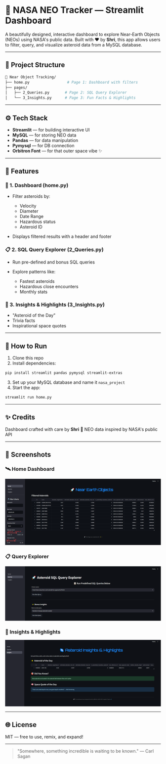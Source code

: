 # 🚀 NASA NEO Tracker — Streamlit Dashboard

A beautifully designed, interactive dashboard to explore Near-Earth Objects (NEOs) using NASA's public data. Built with ❤️ by **Shri**, this app allows users to filter, query, and visualize asteroid data from a MySQL database.

---

## 🌌 Project Structure

```bash
📁 Near Object Tracking/
├── home.py                 # Page 1: Dashboard with filters
├── pages/
│   ├── 2_Queries.py       # Page 2: SQL Query Explorer
│   └── 3_Insights.py      # Page 3: Fun Facts & Highlights
```

---

## ⚙️ Tech Stack

* **Streamlit** — for building interactive UI
* **MySQL** — for storing NEO data
* **Pandas** — for data manipulation
* **Pymysql** — for DB connection
* **Orbitron Font** — for that outer space vibe ✨

---

## 📄 Features

### 🔎 1. Dashboard (home.py)

* Filter asteroids by:

  * Velocity
  * Diameter
  * Date Range
  * Hazardous status
  * Asteroid ID
* Displays filtered results with a header and footer

### 📋 2. SQL Query Explorer (2\_Queries.py)

* Run pre-defined and bonus SQL queries
* Explore patterns like:

  * Fastest asteroids
  * Hazardous close encounters
  * Monthly stats

### 🌠 3. Insights & Highlights (3\_Insights.py)

* "Asteroid of the Day"
* Trivia facts
* Inspirational space quotes

---

## 💾 How to Run

1. Clone this repo
2. Install dependencies:

```bash
pip install streamlit pandas pymysql streamlit-extras
```

3. Set up your MySQL database and name it `nasa_project`
4. Start the app:

```bash
streamlit run home.py
```

---

## ✨ Credits

Dashboard crafted with care by **Shri** 🐾
NEO data inspired by NASA's public API

---

## 📸 Screenshots


### 🛰️ Home Dashboard
![Home](home.PNG)

### 📋 Query Explorer
![Page 2](page%202.PNG)

### 🌌 Insights & Highlights
![Page 3](page%203.PNG)

---

## 🌐 License

MIT — free to use, remix, and expand!

---

> "Somewhere, something incredible is waiting to be known." — Carl Sagan

